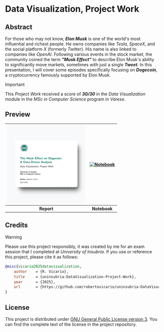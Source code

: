 # Data Visualization, Project Work

## Abstract

For those who may not know, **_Elon Musk_** is one of the world's most influential and richest people. He owns companies like _Tesla_, _SpaceX_, and the social platform _X_ (formerly _Twitter_). His name is also linked to companies like _OpenAI_. Following various events in the stock market, the community coined the term **_"Musk Effect"_** to describe Elon Musk's ability to significantly move markets, sometimes with just a single **_Tweet_**. In this presentation, I will cover some episodes specifically focusing on **_Dogecoin_**, a cryptocurrency famously supported by Elon Musk.

> [!IMPORTANT]
>
> This _Project Work_ received a score of **_30/30_** in the _Data Visualization_ module in the _MSc in Computer Science_ program in _Varese_.

## Preview

| <a href="[https://www.robertovicario.com](https://raw.githubusercontent.com/robertovicario/uninsubria-DataVisualization-Project-Work/main/docs/The_Musk_Effect_on_Dogecoin__A_Data_Driven_Analysis.pdf)"><img src="./docs/img/report.png" alt="Report" width="256"></a> | <a href="#"><img src="./docs/img/notebook.png" alt="Notebook" width="256"></a> |
| :-: | :-: |
| **Report** | **Notebook** |

## Credits

> [!WARNING]
>
> Please use this project responsibly, it was created by me for an exam session that I completed at _University of Insubria_. If you use or reference this project, please cite it as follows:
>
> ```bib
> @misc{vicario2025datavisualization,
>     author    = {R. Vicario},
>     title     = {uninsubria-DataVisualization-Project-Work},
>     year      = {2025},
>     url       = {https://github.com/robertovicario/uninsubria-DataVisualization-Project-Work}
> }
> ```

## License

This project is distributed under [GNU General Public License version 3](https://opensource.org/license/gpl-3-0). You can find the complete text of the license in the project repository.
